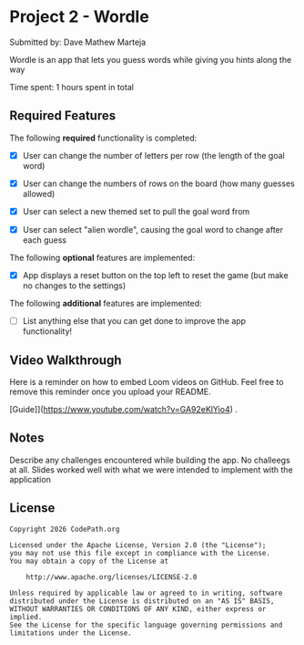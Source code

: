 # Project 2 - Wordle

Submitted by: Dave Mathew Marteja

Wordle is an app that lets you guess words while giving you hints along the way 

Time spent: 1 hours spent in total

## Required Features

The following **required** functionality is completed:

- [x] User can change the number of letters per row (the length of the goal word)
- [x] User can change the numbers of rows on the board (how many guesses allowed)
- [x] User can select a new themed set to pull the goal word from
- [x] User can select "alien wordle", causing the goal word to change after each guess


The following **optional** features are implemented:

- [x] App displays a reset button on the top left to reset the game (but make no changes to the settings)

The following **additional** features are implemented:

- [ ] List anything else that you can get done to improve the app functionality!

## Video Walkthrough

Here is a reminder on how to embed Loom videos on GitHub. Feel free to remove this reminder once you upload your README. 

[Guide]](https://www.youtube.com/watch?v=GA92eKlYio4) .

## Notes

Describe any challenges encountered while building the app.
No challeegs at all. Slides worked well with what we were intended to implement with the application

## License

    Copyright 2026 CodePath.org

    Licensed under the Apache License, Version 2.0 (the "License");
    you may not use this file except in compliance with the License.
    You may obtain a copy of the License at

        http://www.apache.org/licenses/LICENSE-2.0

    Unless required by applicable law or agreed to in writing, software
    distributed under the License is distributed on an "AS IS" BASIS,
    WITHOUT WARRANTIES OR CONDITIONS OF ANY KIND, either express or implied.
    See the License for the specific language governing permissions and
    limitations under the License.
